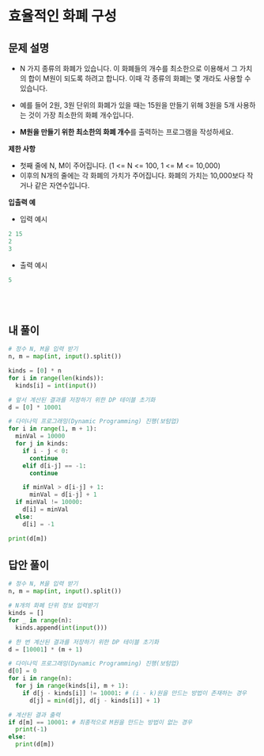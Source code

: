 # 효율적인 화폐 구성

## 문제 설명

- N 가지 종류의 화폐가 있습니다. 이 화폐들의 개수를 최소한으로 이용해서 그 가치의 합이 M원이 되도록 하려고 합니다. 이때 각 종류의 화폐는 몇 개라도 사용할 수 있습니다.

- 예를 들어 2원, 3원 단위의 화폐가 있을 때는 15원을 만들기 위해 3원을 5개 사용하는 것이 가장 최소한의 화폐 개수입니다.

- **M원을 만들기 위한 최소한의 화폐 개수**를 출력하는 프로그램을 작성하세요.

**제한 사항**

- 첫째 줄에 N, M이 주어집니다. (1 <= N <= 100, 1 <= M <= 10,000)
- 이후의 N개의 줄에는 각 화폐의 가치가 주어집니다. 화폐의 가치는 10,000보다 작거나 같은 자연수입니다.

**입출력 예**

- 입력 예시

```python
2 15
2
3
```

- 출력 예시

```python
5
```

<br></br>

## 내 풀이

```python
# 정수 N, M을 입력 받기
n, m = map(int, input().split())

kinds = [0] * n
for i in range(len(kinds)):
  kinds[i] = int(input())

# 앞서 계산된 결과를 저장하기 위한 DP 테이블 초기화
d = [0] * 10001

# 다이나믹 프로그래밍(Dynamic Programming) 진행(보텀업)
for i in range(1, m + 1):
  minVal = 10000
  for j in kinds:
    if i - j < 0:
      continue
    elif d[i-j] == -1:
      continue

    if minVal > d[i-j] + 1:
      minVal = d[i-j] + 1
  if minVal != 10000:
    d[i] = minVal
  else:
    d[i] = -1

print(d[m])
```

## 답안 풀이

```python
# 정수 N, M을 입력 받기
n, m = map(int, input().split())

# N개의 화폐 단위 정보 입력받기
kinds = []
for _ in range(n):
  kinds.append(int(input()))

# 한 번 계산된 결과를 저장하기 위한 DP 테이블 초기화
d = [10001] * (m + 1)

# 다이나믹 프로그래밍(Dynamic Programming) 진행(보텀업)
d[0] = 0
for i in range(n):
  for j in range(kinds[i], m + 1):
    if d[j - kinds[i]] != 10001: # (i - k)원을 만드는 방법이 존재하는 경우
      d[j] = min(d[j], d[j - kinds[i]] + 1)

# 계산된 결과 출력
if d[m] == 10001: # 최종적으로 M원을 만드는 방법이 없는 경우
  print(-1)
else:
  print(d[m])
```
